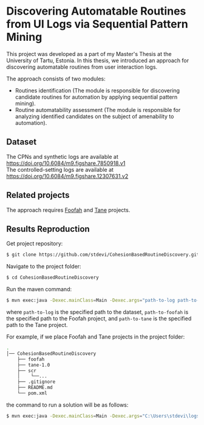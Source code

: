 # Discovering Automatable Routines from UI Logs via Sequential Pattern Mining
This project was developed as a part of my Master's Thesis at the University of Tartu, Estonia. 
In this thesis, we introduced an approach for discovering automatable routines 
from user interaction logs.  

The approach consists of two modules:
* Routines identification (The module is responsible for discovering candidate routines for automation by applying sequential pattern mining).
* Routine automatability assessment (The module is responsible for analyzing identified candidates on the subject of amenability to automation).  

## Dataset
The CPNs and synthetic logs are available at https://doi.org/10.6084/m9.figshare.7850918.v1  
The controlled-setting logs are available at https://doi.org/10.6084/m9.figshare.12307631.v2  

## Related projects
The approach requires [Foofah](https://github.com/umich-dbgroup/foofah) and [Tane](https://www.cs.helsinki.fi/research/fdk/datamining/tane/) projects.

## Results Reproduction
Get project repository:  
```bash
$ git clone https://github.com/stdevi/CohesionBasedRoutineDiscovery.git
```  
Navigate to the project folder:  
```bash
$ cd CohesionBasedRoutineDiscovery
```  
Run the maven command:  
```bash
$ mvn exec:java -Dexec.mainClass=Main -Dexec.args="path-to-log path-to-foofah path-to-tane"`
```  
where `path-to-log` is the specified path to the dataset, `path-to-foofah` is the specified path to the Foofah project, and `path-to-tane` is the specified path to the Tane project.  

For example, if we place Foofah and Tane projects in the project folder:
```bash
. 
│── CohesionBasedRoutineDiscovery
    ├── foofah
    ├── tane-1.0
    ├── scr
    │    └──...
    ├── .gitignore
    ├── README.md
    └── pom.xml
```
the command to run a solution will be as follows:
```bash
$ mvn exec:java -Dexec.mainClass=Main -Dexec.args="C:\Users\stdevi\logs\Log10.csv foofah tane-1.0"
```